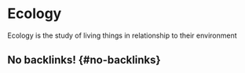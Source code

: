 # Ecology


Ecology is the study of living things in relationship to their environment


## No backlinks! {#no-backlinks}

